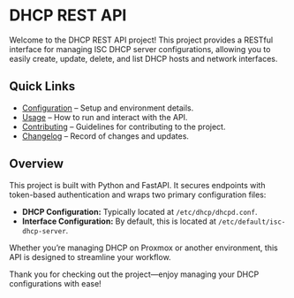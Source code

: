 # DHCP REST API

Welcome to the DHCP REST API project! This project provides a RESTful interface for managing ISC DHCP server configurations, allowing you to easily create, update, delete, and list DHCP hosts and network interfaces.

## Quick Links

- [Configuration](CONFIGURATION.md) – Setup and environment details.
- [Usage](USAGE.md) – How to run and interact with the API.
- [Contributing](CONTRIBUTING.md) – Guidelines for contributing to the project.
- [Changelog](CHANGELOG.md) – Record of changes and updates.

## Overview

This project is built with Python and FastAPI. It secures endpoints with token-based authentication and wraps two primary configuration files:
- **DHCP Configuration:** Typically located at `/etc/dhcp/dhcpd.conf`.
- **Interface Configuration:** By default, this is located at `/etc/default/isc-dhcp-server`.

Whether you’re managing DHCP on Proxmox or another environment, this API is designed to streamline your workflow.

Thank you for checking out the project—enjoy managing your DHCP configurations with ease!
